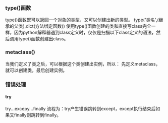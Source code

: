 ### type()函数
type()函数既可以返回一个对象的类型，又可以创建出新的类型。
type('类名',(继承的父类),dict(方法绑定函数))
使用type()函数创建的类和直接写class完全一样，因为python解释器遇到class定义时，仅仅是扫描以下class定义的语法，然后调用type()函数创建出class。

### metaclass()
当我们定义了类之后，可以根据这个类创建出实例，所以：
先定义metaclass，就可以创建类，最后创建实例。

### 错误处理
#### try
try...excepy...finally
流程为：try产生错误跳转到except，except执行结束后如果又finally则跳转到finally。
